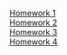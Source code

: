 [Homework 1](https://1yulia3.github.io/genius-homework/homework-1)<br>
[Homework 2](https://1yulia3.github.io/genius-homework/homework-2)<br>
[Homework 3](https://1yulia3.github.io/genius-homework/homework-3)<br>
[Homework 4](https://1yulia3.github.io/genius-homework/homework-4)<br>
